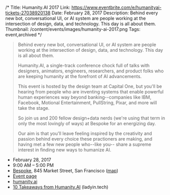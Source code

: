 /*
Title: Humanity.AI 2017
Link: https://www.eventbrite.com/e/humanityai-tickets-27038920138
Date: February 28, 2017
Description: Behind every new bot, conversational UI, or AI system are people working at the intersection of design, data, and technology.  This day is all about them.
Thumbnail: /content/events/images/humanity-ai-2017.png
Tags: event,archived
*/


> Behind every new bot, conversational UI, or AI system are people working at the intersection of design, data, and technology.  This day is all about them.
>
> Humanity.AI, a single-track conference chock full of talks with designers, animators, engineers, researchers, and product folks who are keeping humanity at the forefront of AI advancements.
>
> This event is hosted by the design team at Capital One, but you'll be hearing from people who are inventing systems that enable powerful human experiences way beyond banking--companies like IBM, Facebook, Motional Entertainment, PullString, Pixar, and more will take the stage. 
>
> So join us and 200 fellow design+data nerds (we're using that term in only the most lovingly of ways) at Bespoke for an energizing day.
>
> Our aim is that you'll leave feeling inspired by the creativity and passion behind every choice these practioners are making, and having met a few new people who--like you-- share a supreme interest in finding new ways to humanize AI. 




- February 28, 2017
- 9:00 AM – 5:00 PM
- [Bespoke](http://www.bespokesf.co/), 845 Market Street, San Francisco ([map](https://www.google.com/maps/dir/Current+Location/845+Market+Street+San+Francisco))
- [Event page](https://www.eventbrite.com/e/humanityai-tickets-27038920138)
- [humanity.ai](http://www.humanity.ai/)
- [10 Takeaways from Humanity.AI](https://ladyin.tech/10-takeaways-from-humanity-ai-404ab01104da#.8b57a95sm) (ladyin.tech)
